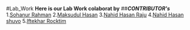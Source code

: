 #Lab_Work
**Here is our Lab Work colaborat by**
##**_CONTRIBUTOR's_**
1.[Sohanur Rahman](https://github.com/SohanCSERU)
2.[Maksudul Hasan](https://github.com/maksudul24)
3.[Nahid Hasan Raju](https://github.com/rajunahidhasan0)
4.[Nahid Hasan shuvo](https://github.com/NahidHasan35)
5.[Iftekhar Rocktim](https://github.com/iftekher148)
